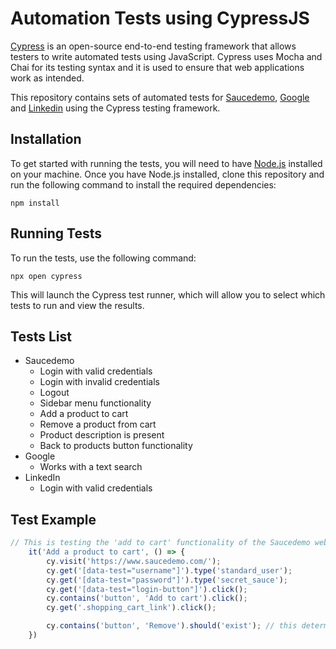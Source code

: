 # Automation Tests using CypressJS

[Cypress](https://www.cypress.io/) is an open-source end-to-end testing framework that allows testers to write automated tests using JavaScript. Cypress uses Mocha and Chai for its testing syntax and it is used to ensure that web applications work as intended.

This repository contains sets of automated tests for [Saucedemo](https://www.saucedemo.com/), [Google](https://www.google.com/) and [Linkedin](https://www.linkedin.com/) using the Cypress testing framework.

## Installation
To get started with running the tests, you will need to have [Node.js](https://nodejs.org/en) installed on your machine. Once you have Node.js installed, clone this repository and run the following command to install the required dependencies:
```
npm install
```

## Running Tests
To run the tests, use the following command:
```
npx open cypress
```
This will launch the Cypress test runner, which will allow you to select which tests to run and view the results.


## Tests List
- Saucedemo
    - Login with valid credentials
    - Login with invalid credentials
    - Logout
    - Sidebar menu functionality
    - Add a product to cart
    - Remove a product from cart
    - Product description is present
    - Back to products button functionality
- Google
    - Works with a text search
- LinkedIn
    - Login with valid credentials


## Test Example
```javascript
// This is testing the 'add to cart' functionality of the Saucedemo website
    it('Add a product to cart', () => {
        cy.visit('https://www.saucedemo.com/');
        cy.get('[data-test="username"]').type('standard_user'); 
        cy.get('[data-test="password"]').type('secret_sauce');
        cy.get('[data-test="login-button"]').click();
        cy.contains('button', 'Add to cart').click();
        cy.get('.shopping_cart_link').click();

        cy.contains('button', 'Remove').should('exist'); // this determine whether the test is working as expected or not
    })
```



